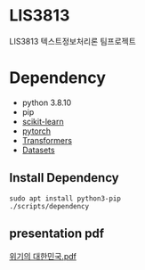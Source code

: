 # LIS3813
LIS3813 텍스트정보처리론 팀프로젝트

# Dependency

- python 3.8.10
- pip
- [scikit-learn](https://scikit-learn.org/stable/)
- [pytorch](https://pytorch.org/get-started/locally/)
- [Transformers](https://github.com/huggingface/transformers)
- [Datasets](https://github.com/huggingface/datasets) 

## Install Dependency
```
sudo apt install python3-pip
./scripts/dependency
```

## presentation pdf
[위기의 대한민국.pdf](https://github.com/LIS3813/LIS3813/files/8895726/default.pdf)
